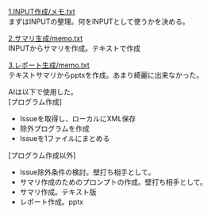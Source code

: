 [1.INPUT作成/メモ.txt](1.INPUT作成/メモ.txt)  
まずはINPUTの整理。何をINPUTとして使うかを決める。

[2.サマリ生成/memo.txt](2.サマリ生成/memo.txt)  
INPUTからサマリを作成。テキストで作成

[3.レポート生成/memo.txt](3.レポート生成/memo.txt)  
テキストサマリからpptxを作成。あまり綺麗に出来なかった。

AIは以下で使用した。  
[プログラム作成]  
- Issueを取得し、ローカルにXML保存
- 除外プログラムを作成
- Issueを1ファイルにまとめる

[プログラム作成以外]  
- Issue除外条件の検討。壁打ち相手として。
- サマリ作成のためのプロンプトの作成。壁打ち相手として。
- サマリ作成。テキスト版
- レポート作成。pptx
